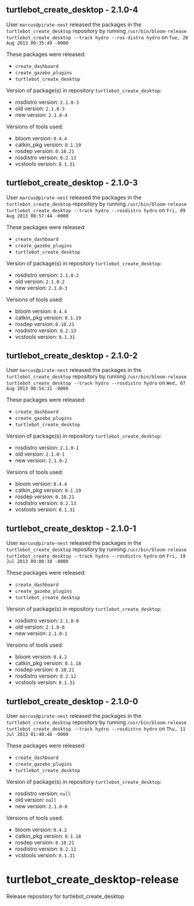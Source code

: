 ## turtlebot_create_desktop - 2.1.0-4

User `marcus@pirate-nest` released the packages in the `turtlebot_create_desktop` repository by running `/usr/bin/bloom-release turtlebot_create_desktop --track hydro --ros-distro hydro` on `Tue, 20 Aug 2013 09:35:49 -0000`

These packages were released:
- `create_dashboard`
- `create_gazebo_plugins`
- `turtlebot_create_desktop`

Version of package(s) in repository `turtlebot_create_desktop`:
- rosdistro version: `2.1.0-3`
- old version: `2.1.0-3`
- new version: `2.1.0-4`

Versions of tools used:
- bloom version: `0.4.4`
- catkin_pkg version: `0.1.19`
- rosdep version: `0.10.21`
- rosdistro version: `0.2.13`
- vcstools version: `0.1.31`


## turtlebot_create_desktop - 2.1.0-3

User `marcus@pirate-nest` released the packages in the `turtlebot_create_desktop` repository by running `/usr/bin/bloom-release turtlebot_create_desktop --track hydro --rosdistro hydro` on `Fri, 09 Aug 2013 08:57:44 -0000`

These packages were released:
- `create_dashboard`
- `create_gazebo_plugins`
- `turtlebot_create_desktop`

Version of package(s) in repository `turtlebot_create_desktop`:
- rosdistro version: `2.1.0-2`
- old version: `2.1.0-2`
- new version: `2.1.0-3`

Versions of tools used:
- bloom version: `0.4.4`
- catkin_pkg version: `0.1.19`
- rosdep version: `0.10.21`
- rosdistro version: `0.2.13`
- vcstools version: `0.1.31`


## turtlebot_create_desktop - 2.1.0-2

User `marcus@pirate-nest` released the packages in the `turtlebot_create_desktop` repository by running `/usr/bin/bloom-release turtlebot_create_desktop --track hydro --rosdistro hydro` on `Wed, 07 Aug 2013 00:54:11 -0000`

These packages were released:
- `create_dashboard`
- `create_gazebo_plugins`
- `turtlebot_create_desktop`

Version of package(s) in repository `turtlebot_create_desktop`:
- rosdistro version: `2.1.0-1`
- old version: `2.1.0-1`
- new version: `2.1.0-2`

Versions of tools used:
- bloom version: `0.4.4`
- catkin_pkg version: `0.1.19`
- rosdep version: `0.10.21`
- rosdistro version: `0.2.13`
- vcstools version: `0.1.31`


## turtlebot_create_desktop - 2.1.0-1

User `marcus@pirate-nest` released the packages in the `turtlebot_create_desktop` repository by running `/usr/bin/bloom-release turtlebot_create_desktop --track hydro --rosdistro hydro` on `Fri, 19 Jul 2013 09:08:34 -0000`

These packages were released:
- `create_dashboard`
- `create_gazebo_plugins`
- `turtlebot_create_desktop`

Version of package(s) in repository `turtlebot_create_desktop`:
- rosdistro version: `2.1.0-0`
- old version: `2.1.0-0`
- new version: `2.1.0-1`

Versions of tools used:
- bloom version: `0.4.2`
- catkin_pkg version: `0.1.18`
- rosdep version: `0.10.21`
- rosdistro version: `0.2.12`
- vcstools version: `0.1.31`


## turtlebot_create_desktop - 2.1.0-0

User `marcus@pirate-nest` released the packages in the `turtlebot_create_desktop` repository by running `/usr/bin/bloom-release turtlebot_create_desktop --track hydro --rosdistro hydro` on `Thu, 11 Jul 2013 01:40:48 -0000`

These packages were released:
- `create_dashboard`
- `create_gazebo_plugins`
- `turtlebot_create_desktop`

Version of package(s) in repository `turtlebot_create_desktop`:
- rosdistro version: `null`
- old version: `null`
- new version: `2.1.0-0`

Versions of tools used:
- bloom version: `0.4.2`
- catkin_pkg version: `0.1.18`
- rosdep version: `0.10.21`
- rosdistro version: `0.2.11`
- vcstools version: `0.1.31`


turtlebot_create_desktop-release
================================

Release repository for turtlebot_create_desktop
